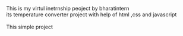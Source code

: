 This is my virtul inetrnship peoject by bharatintern
<br>its temperature converter project with help of html ,css and javascript</br>
<br> This simple project</br>
